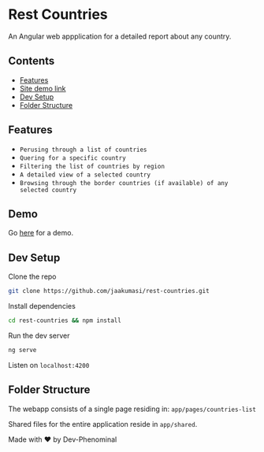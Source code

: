 # Rest Countries

An Angular web appplication for a detailed report about any country.

## Contents

- [Features](#features)
- [Site demo link](#demo)
- [Dev Setup](#dev-setup)
- [Folder Structure](#folder-structure)

## Features

- `Perusing through a list of countries`
- `Quering for a specific country`
- `Filtering the list of countries by region`
- `A detailed view of a selected country`
- `Browsing through the border countries (if available) of any selected country`

## Demo

Go [here](https://real-rest-countries.vercel.app/) for a demo.

## Dev Setup

Clone the repo

```bash
git clone https://github.com/jaakumasi/rest-countries.git
```

Install dependencies

```bash
cd rest-countries && npm install
```

Run the dev server

```bash
ng serve
```

Listen on `localhost:4200`

## Folder Structure

The webapp consists of a single page residing in:
`app/pages/countries-list`

Shared files for the entire application reside in `app/shared`.

Made with ♥ by Dev-Phenominal

